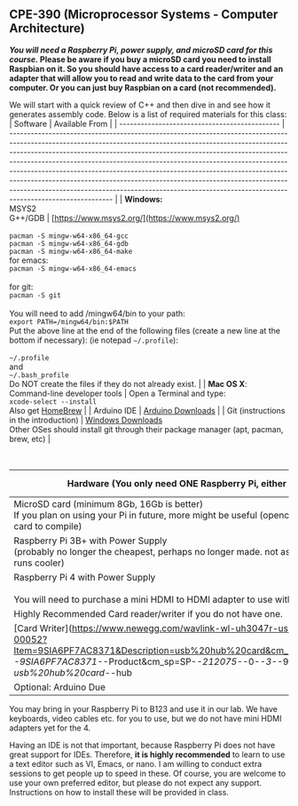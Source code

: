 ## CPE-390 (Microprocessor Systems - Computer Architecture)

**_You will need a Raspberry Pi, power supply, and microSD card for this course._
Please be aware if you buy a microSD card you need to install Raspbian on it. So you should have access to a card reader/writer and an adapter that will allow you to read and write data to the card from your computer. Or you can just buy Raspbian on a card (not recommended).**

We will start with a quick review of C++ and then dive in and see how it generates assembly code. Below is a list of required materials for this class:
| Software                                      | Available From                                                                                                                                                                                                                                                                                                                                                                                                                                                                                                                                                                                  |
| --------------------------------------------- | ----------------------------------------------------------------------------------------------------------------------------------------------------------------------------------------------------------------------------------------------------------------------------------------------------------------------------------------------------------------------------------------------------------------------------------------------------------------------------------------------------------------------------------------------------------------------------------------------- |
| **Windows:**<br>MSYS2<br>G++/GDB              | [https://www.msys2.org/](https://www.msys2.org/)<br><br>`pacman -S mingw-w64-x86_64-gcc`<br>`pacman -S mingw-w64-x86_64-gdb`<br>`pacman -S mingw-w64-x86_64-make`<br>for emacs:<br>`pacman -S mingw-w64-x86_64-emacs`<br><br>for git:<br>`pacman -S git`<br><br>You will need to add /mingw64/bin to your path:<br>`export PATH=/mingw64/bin:$PATH`<br>Put the above line at the end of the following files (create a new line at the bottom if necessary): (ie notepad `~/.profile`):<br><br>`~/.profile`<br>and<br>`~/.bash_profile`<br>Do NOT create the files if they do not already exist. |
| **Mac OS X**:<br>Command-line developer tools | Open a Terminal and type:<br>`xcode-select --install`<br>Also get [HomeBrew](https://brew.sh/)                                                                                                                                                                                                                                                                                                                                                                                                                                                                                                  |
| Arduino IDE                                   | [Arduino Downloads](https://www.arduino.cc/en/Main/Software)                                                                                                                                                                                                                                                                                                                                                                                                                                                                                                                                    |
| Git (instructions in the introduction)        | [Windows Downloads](https://git-scm.com/)<br>Other OSes should install git through their package manager (apt, pacman, brew, etc)                                                                                                                                                                                                                                                                                                                                                                                                                                                               |

<br>

| Hardware (You only need ONE Raspberry Pi, either 3B+ or 4)                                                                                                | Available From                                                                                                                                                          |
| --------------------------------------------------------------------------------------------------------------------------------------------------------- | ----------------------------------------------------------------------------------------------------------------------------------------------------------------------- |
| MicroSD card (minimum 8Gb, 16Gb is better)<br>If you plan on using your Pi in future, more might be useful (opencv required a 32 gb card to compile) | [Sandisk Card with Adapter](https://www.amazon.com/Sandisk-Ultra-Micro-UHS-I-Adapter/dp/B073K14CVB/)                                                                    |
| Raspberry Pi 3B+ with Power Supply<br>(probably no longer the cheapest, perhaps no longer made. not as good as the 4 but runs cooler)                     | [CanaKit Basic Kit](https://www.amazon.com/CanaKit-Raspberry-Premium-Clear-Supply/dp/B07BC7BMHY/)                                                                       |
| Raspberry Pi 4 with Power Supply<br><br>You will need to purchase a mini HDMI to HDMI adapter to use with our monitors.                                   | [CanaKit Basic Kit (2gb RAM)](https://www.amazon.com/CanaKit-Raspberry-Basic-Kit-2GB/dp/B07TYK4RL8/)                                                                    |
| Highly Recommended Card reader/writer if you do not have one.                                                                                             |
[Card Writer](<https://www.newegg.com/wavlink-wl-uh3047r-usb/p/0J2-008P-00052?Item=9SIA6PF7AC8371&Description=usb%20hub%20card&cm_re=usb_hub%20card>-_-9SIA6PF7AC8371-_-Product&cm_sp=SP-_-212075-_-0-_-3-_-9SIA6PF7AC8371-_-usb%20hub%20card-_-hub|usb-_-12)                                                                    |
| Optional: Arduino Due                                                                                                                                     | [banggood.com](https://www.banggood.com/DUE-R3-32-Bit-ARM-Module-Development-Board-With-USB-Cable-p-906466.html?akmClientCountry=America&rmmds=search&cur_warehouse=CN) |

You may bring in your Raspberry Pi to B123 and use it in our lab. We have keyboards, video cables etc. for you to use, but we do not have mini HDMI adapters yet for the 4.

Having an IDE is not that important, because Raspberry Pi does not have great support for IDEs. Therefore, **it is highly recommended** to learn to use a text editor such as VI, Emacs, or nano. I am willing to conduct extra sessions to get people up to speed in these. Of course, you are welcome to use your own preferred editor, but please do not expect any support.  Instructions on how to install these will be provided in class.
